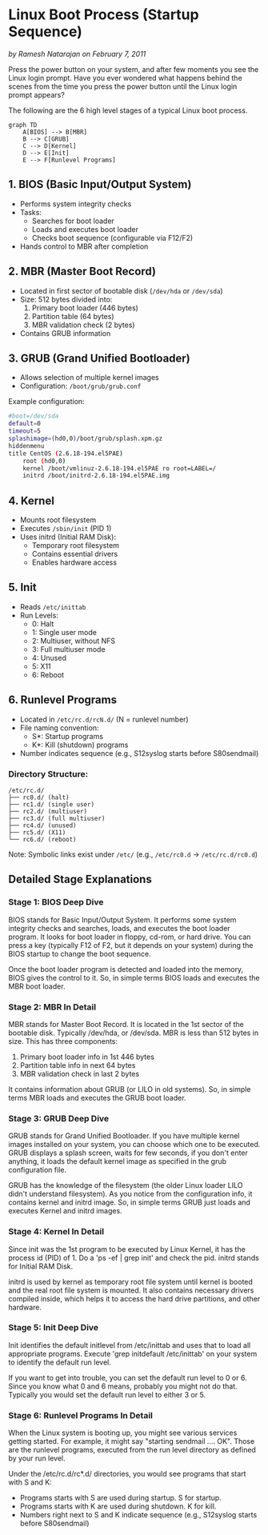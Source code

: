 # Linux Boot Process (Startup Sequence)
*by Ramesh Natarajan on February 7, 2011*

Press the power button on your system, and after few moments you see the Linux login prompt. Have you ever wondered what happens behind the scenes from the time you press the power button until the Linux login prompt appears?

The following are the 6 high level stages of a typical Linux boot process.

```mermaid
graph TD
    A[BIOS] --> B[MBR]
    B --> C[GRUB]
    C --> D[Kernel]
    D --> E[Init]
    E --> F[Runlevel Programs]
```

## 1. BIOS (Basic Input/Output System)
- Performs system integrity checks
- Tasks:
  - Searches for boot loader
  - Loads and executes boot loader
  - Checks boot sequence (configurable via F12/F2)
- Hands control to MBR after completion

## 2. MBR (Master Boot Record)
- Located in first sector of bootable disk (`/dev/hda` or `/dev/sda`)
- Size: 512 bytes divided into:
  1. Primary boot loader (446 bytes)
  2. Partition table (64 bytes)
  3. MBR validation check (2 bytes)
- Contains GRUB information

## 3. GRUB (Grand Unified Bootloader)
- Allows selection of multiple kernel images
- Configuration: `/boot/grub/grub.conf`

Example configuration:
```bash
#boot=/dev/sda
default=0
timeout=5
splashimage=(hd0,0)/boot/grub/splash.xpm.gz
hiddenmenu
title CentOS (2.6.18-194.el5PAE)
    root (hd0,0)
    kernel /boot/vmlinuz-2.6.18-194.el5PAE ro root=LABEL=/
    initrd /boot/initrd-2.6.18-194.el5PAE.img
```

## 4. Kernel
- Mounts root filesystem
- Executes `/sbin/init` (PID 1)
- Uses initrd (Initial RAM Disk):
  - Temporary root filesystem
  - Contains essential drivers
  - Enables hardware access

## 5. Init
- Reads `/etc/inittab`
- Run Levels:
  - 0: Halt
  - 1: Single user mode
  - 2: Multiuser, without NFS
  - 3: Full multiuser mode
  - 4: Unused
  - 5: X11
  - 6: Reboot

## 6. Runlevel Programs
- Located in `/etc/rc.d/rcN.d/` (N = runlevel number)
- File naming convention:
  - S*: Startup programs
  - K*: Kill (shutdown) programs
- Number indicates sequence (e.g., S12syslog starts before S80sendmail)

### Directory Structure:
```
/etc/rc.d/
├── rc0.d/ (halt)
├── rc1.d/ (single user)
├── rc2.d/ (multiuser)
├── rc3.d/ (full multiuser)
├── rc4.d/ (unused)
├── rc5.d/ (X11)
└── rc6.d/ (reboot)
```

Note: Symbolic links exist under `/etc/` (e.g., `/etc/rc0.d` → `/etc/rc.d/rc0.d`)

## Detailed Stage Explanations

### Stage 1: BIOS Deep Dive
BIOS stands for Basic Input/Output System. It performs some system integrity checks and searches, loads, and executes the boot loader program. It looks for boot loader in floppy, cd-rom, or hard drive. You can press a key (typically F12 of F2, but it depends on your system) during the BIOS startup to change the boot sequence.

Once the boot loader program is detected and loaded into the memory, BIOS gives the control to it. So, in simple terms BIOS loads and executes the MBR boot loader.

### Stage 2: MBR In Detail
MBR stands for Master Boot Record. It is located in the 1st sector of the bootable disk. Typically /dev/hda, or /dev/sda. MBR is less than 512 bytes in size. This has three components:
1. Primary boot loader info in 1st 446 bytes
2. Partition table info in next 64 bytes
3. MBR validation check in last 2 bytes

It contains information about GRUB (or LILO in old systems). So, in simple terms MBR loads and executes the GRUB boot loader.

### Stage 3: GRUB Deep Dive
GRUB stands for Grand Unified Bootloader. If you have multiple kernel images installed on your system, you can choose which one to be executed. GRUB displays a splash screen, waits for few seconds, if you don't enter anything, it loads the default kernel image as specified in the grub configuration file.

GRUB has the knowledge of the filesystem (the older Linux loader LILO didn't understand filesystem). As you notice from the configuration info, it contains kernel and initrd image. So, in simple terms GRUB just loads and executes Kernel and initrd images.

### Stage 4: Kernel In Detail
Since init was the 1st program to be executed by Linux Kernel, it has the process id (PID) of 1. Do a 'ps -ef | grep init' and check the pid. initrd stands for Initial RAM Disk.

initrd is used by kernel as temporary root file system until kernel is booted and the real root file system is mounted. It also contains necessary drivers compiled inside, which helps it to access the hard drive partitions, and other hardware.

### Stage 5: Init Deep Dive
Init identifies the default initlevel from /etc/inittab and uses that to load all appropriate programs. Execute 'grep initdefault /etc/inittab' on your system to identify the default run level.

If you want to get into trouble, you can set the default run level to 0 or 6. Since you know what 0 and 6 means, probably you might not do that. Typically you would set the default run level to either 3 or 5.

### Stage 6: Runlevel Programs In Detail
When the Linux system is booting up, you might see various services getting started. For example, it might say "starting sendmail …. OK". Those are the runlevel programs, executed from the run level directory as defined by your run level.

Under the /etc/rc.d/rc*.d/ directories, you would see programs that start with S and K:
- Programs starts with S are used during startup. S for startup.
- Programs starts with K are used during shutdown. K for kill.
- Numbers right next to S and K indicate sequence (e.g., S12syslog starts before S80sendmail)
